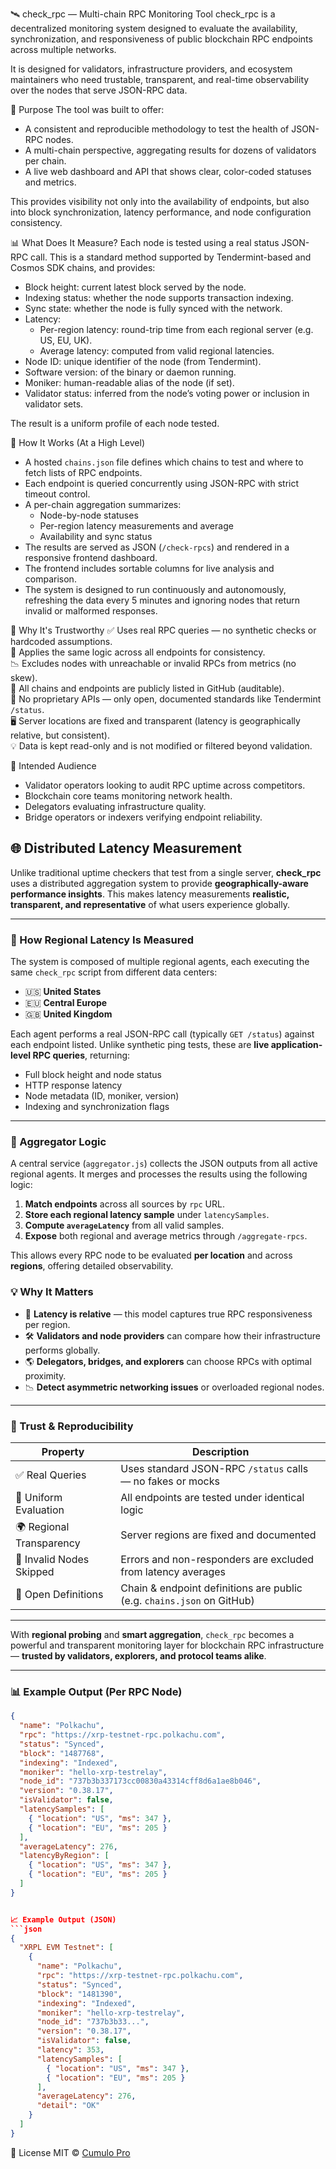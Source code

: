 🛰️ check_rpc — Multi-chain RPC Monitoring Tool
check_rpc is a decentralized monitoring system designed to evaluate the availability, synchronization, and responsiveness of public blockchain RPC endpoints across multiple networks.

It is designed for validators, infrastructure providers, and ecosystem maintainers who need trustable, transparent, and real-time observability over the nodes that serve JSON-RPC data.

📌 Purpose
The tool was built to offer:

- A consistent and reproducible methodology to test the health of JSON-RPC nodes.
- A multi-chain perspective, aggregating results for dozens of validators per chain.
- A live web dashboard and API that shows clear, color-coded statuses and metrics.

This provides visibility not only into the availability of endpoints, but also into block synchronization, latency performance, and node configuration consistency.

📊 What Does It Measure?
Each node is tested using a real status JSON-RPC call. This is a standard method supported by Tendermint-based and Cosmos SDK chains, and provides:

- Block height: current latest block served by the node.
- Indexing status: whether the node supports transaction indexing.
- Sync state: whether the node is fully synced with the network.
- Latency:
  - Per-region latency: round-trip time from each regional server (e.g. US, EU, UK).
  - Average latency: computed from valid regional latencies.
- Node ID: unique identifier of the node (from Tendermint).
- Software version: of the binary or daemon running.
- Moniker: human-readable alias of the node (if set).
- Validator status: inferred from the node’s voting power or inclusion in validator sets.

The result is a uniform profile of each node tested.

🔁 How It Works (At a High Level)
- A hosted `chains.json` file defines which chains to test and where to fetch lists of RPC endpoints.
- Each endpoint is queried concurrently using JSON-RPC with strict timeout control.
- A per-chain aggregation summarizes:
  - Node-by-node statuses
  - Per-region latency measurements and average
  - Availability and sync status
- The results are served as JSON (`/check-rpcs`) and rendered in a responsive frontend dashboard.
- The frontend includes sortable columns for live analysis and comparison.
- The system is designed to run continuously and autonomously, refreshing the data every 5 minutes and ignoring nodes that return invalid or malformed responses.

🔐 Why It's Trustworthy
✅ Uses real RPC queries — no synthetic checks or hardcoded assumptions.  
🧪 Applies the same logic across all endpoints for consistency.  
📉 Excludes nodes with unreachable or invalid RPCs from metrics (no skew).  
📂 All chains and endpoints are publicly listed in GitHub (auditable).  
🚫 No proprietary APIs — only open, documented standards like Tendermint `/status`.  
🖥 Server locations are fixed and transparent (latency is geographically relative, but consistent).  
💡 Data is kept read-only and is not modified or filtered beyond validation.  

👥 Intended Audience
- Validator operators looking to audit RPC uptime across competitors.
- Blockchain core teams monitoring network health.
- Delegators evaluating infrastructure quality.
- Bridge operators or indexers verifying endpoint reliability.

## 🌐 Distributed Latency Measurement

Unlike traditional uptime checkers that test from a single server, **check_rpc** uses a distributed aggregation system to provide **geographically-aware performance insights**. This makes latency measurements **realistic, transparent, and representative** of what users experience globally.

---

### 📍 How Regional Latency Is Measured

The system is composed of multiple regional agents, each executing the same `check_rpc` script from different data centers:

- 🇺🇸 **United States**
- 🇪🇺 **Central Europe**
- 🇬🇧 **United Kingdom**

Each agent performs a real JSON-RPC call (typically `GET /status`) against each endpoint listed. Unlike synthetic ping tests, these are **live application-level RPC queries**, returning:

- Full block height and node status
- HTTP response latency
- Node metadata (ID, moniker, version)
- Indexing and synchronization flags

---

### 🧠 Aggregator Logic

A central service (`aggregator.js`) collects the JSON outputs from all active regional agents. It merges and processes the results using the following logic:

1. **Match endpoints** across all sources by `rpc` URL.
2. **Store each regional latency sample** under `latencySamples`.
3. **Compute `averageLatency`** from all valid samples.
4. **Expose** both regional and average metrics through `/aggregate-rpcs`.

This allows every RPC node to be evaluated **per location** and across **regions**, offering detailed observability.

### 💡 Why It Matters

- 🔬 **Latency is relative** — this model captures true RPC responsiveness per region.
- 🛠 **Validators and node providers** can compare how their infrastructure performs globally.
- 🌎 **Delegators, bridges, and explorers** can choose RPCs with optimal proximity.
- 📉 **Detect asymmetric networking issues** or overloaded regional nodes.

---

### 🔐 Trust & Reproducibility

| Property                  | Description                                                                 |
|---------------------------|-----------------------------------------------------------------------------|
| ✅ Real Queries           | Uses standard JSON-RPC `/status` calls — no fakes or mocks                  |
| 🧪 Uniform Evaluation     | All endpoints are tested under identical logic                              |
| 🌍 Regional Transparency  | Server regions are fixed and documented                                     |
| 🚫 Invalid Nodes Skipped  | Errors and non-responders are excluded from latency averages                |
| 📁 Open Definitions       | Chain & endpoint definitions are public (e.g. `chains.json` on GitHub)      |

---

With **regional probing** and **smart aggregation**, `check_rpc` becomes a powerful and transparent monitoring layer for blockchain RPC infrastructure — **trusted by validators, explorers, and protocol teams alike**.

---

### 📊 Example Output (Per RPC Node)

```json
{
  "name": "Polkachu",
  "rpc": "https://xrp-testnet-rpc.polkachu.com",
  "status": "Synced",
  "block": "1487768",
  "indexing": "Indexed",
  "moniker": "hello-xrp-testrelay",
  "node_id": "737b3b337173cc00830a43314cff8d6a1ae8b046",
  "version": "0.38.17",
  "isValidator": false,
  "latencySamples": [
    { "location": "US", "ms": 347 },
    { "location": "EU", "ms": 205 }
  ],
  "averageLatency": 276,
  "latencyByRegion": [
    { "location": "US", "ms": 347 },
    { "location": "EU", "ms": 205 }
  ]
}


📈 Example Output (JSON)
```json
{
  "XRPL EVM Testnet": [
    {
      "name": "Polkachu",
      "rpc": "https://xrp-testnet-rpc.polkachu.com",
      "status": "Synced",
      "block": "1481390",
      "indexing": "Indexed",
      "moniker": "hello-xrp-testrelay",
      "node_id": "737b3b33...",
      "version": "0.38.17",
      "isValidator": false,
      "latency": 353,
      "latencySamples": [
        { "location": "US", "ms": 347 },
        { "location": "EU", "ms": 205 }
      ],
      "averageLatency": 276,
      "detail": "OK"
    }
  ]
}
```

📜 License
MIT © [Cumulo Pro](https://cumulo.pro)
